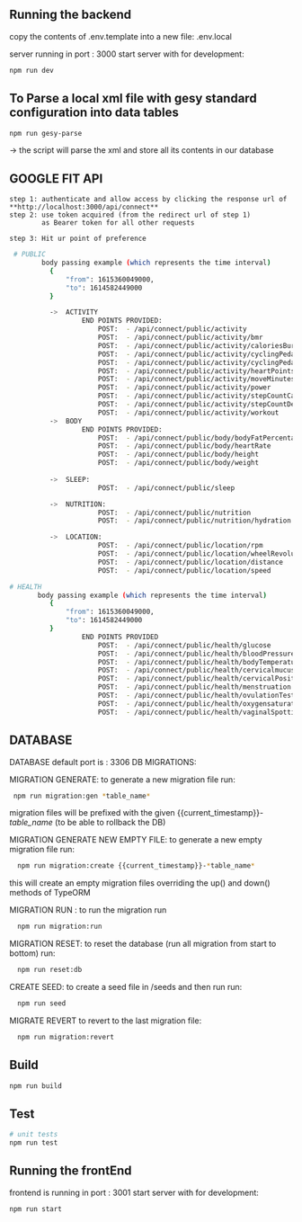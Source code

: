  
## Running the backend

copy the contents of .env.template into a new file: .env.local
 
server running in port : 3000 
start server with for development:
 ```bash
 npm run dev
```


## To Parse a local xml file with gesy standard configuration into data tables 
```bash
npm run gesy-parse
```
-> the script will parse the xml and store all its contents in our database
  

## GOOGLE FIT API

    step 1: authenticate and allow access by clicking the response url of  **http://localhost:3000/api/connect**
    step 2: use token acquired (from the redirect url of step 1) 
            as Bearer token for all other requests 

    step 3: Hit ur point of preference 
    
```bash
 # PUBLIC   
        body passing example (which represents the time interval)
          {
              "from": 1615360049000,
              "to": 1614582449000
          }

          ->  ACTIVITY
                  END POINTS PROVIDED:
                      POST:  - /api/connect/public/activity 
                      POST:  - /api/connect/public/activity/bmr  
                      POST:  - /api/connect/public/activity/caloriesBurned
                      POST:  - /api/connect/public/activity/cyclingPedalingCadence
                      POST:  - /api/connect/public/activity/cyclingPedalingCumulative
                      POST:  - /api/connect/public/activity/heartPoints
                      POST:  - /api/connect/public/activity/moveMinutes
                      POST:  - /api/connect/public/activity/power
                      POST:  - /api/connect/public/activity/stepCountCadence 
                      POST:  - /api/connect/public/activity/stepCountDelta 
                      POST:  - /api/connect/public/activity/workout
          ->  BODY
                  END POINTS PROVIDED:
                      POST:  - /api/connect/public/body/bodyFatPercentage
                      POST:  - /api/connect/public/body/heartRate
                      POST:  - /api/connect/public/body/height
                      POST:  - /api/connect/public/body/weight
                                 
          ->  SLEEP:
                      POST:  - /api/connect/public/sleep

          ->  NUTRITION:
                      POST:  - /api/connect/public/nutrition
                      POST:  - /api/connect/public/nutrition/hydration

          ->  LOCATION:
                      POST:  - /api/connect/public/location/rpm
                      POST:  - /api/connect/public/location/wheelRevolutionCumulative
                      POST:  - /api/connect/public/location/distance
                      POST:  - /api/connect/public/location/speed
```
 
 
```bash
# HEALTH   
       body passing example (which represents the time interval)
          {
              "from": 1615360049000,
              "to": 1614582449000
          }
                  END POINTS PROVIDED
                      POST:  - /api/connect/public/health/glucose
                      POST:  - /api/connect/public/health/bloodPressure
                      POST:  - /api/connect/public/health/bodyTemperature
                      POST:  - /api/connect/public/health/cervicalmucus
                      POST:  - /api/connect/public/health/cervicalPosition
                      POST:  - /api/connect/public/health/menstruation
                      POST:  - /api/connect/public/health/ovulationTest
                      POST:  - /api/connect/public/health/oxygensaturation
                      POST:  - /api/connect/public/health/vaginalSpotting 
 ``` 














## DATABASE 
DATABASE default port is : 3306
DB MIGRATIONS:

MIGRATION GENERATE:
to generate a new migration file run: 

```bash
 npm run migration:gen *table_name*
 ```
    
migration files will be prefixed with the given {{current_timestamp}}-*table_name* (to be able to rollback the DB)


MIGRATION GENERATE NEW EMPTY FILE:
to generate a new empty migration file run: 
  ```bash
    npm run migration:create {{current_timestamp}}-*table_name*
  ```
this will create an empty migration files overriding the up() and down() methods of TypeORM


MIGRATION RUN :
to run the migration run

```bash
  npm run migration:run
```

MIGRATION RESET:
to reset the database (run all migration from start to bottom) run:
```bash
  npm run reset:db 
```

CREATE SEED:
to create a seed file in /seeds and then run run:
```bash
  npm run seed
``` 
  
MIGRATE REVERT
to revert to the last migration file:
```bash
  npm run migration:revert
```

 

 


## Build
```bash
npm run build
```

## Test
```bash
# unit tests
npm run test
```







## Running the frontEnd


  
frontend is running in port : 3001
start server with for development:
 ```bash
 npm run start 
```
